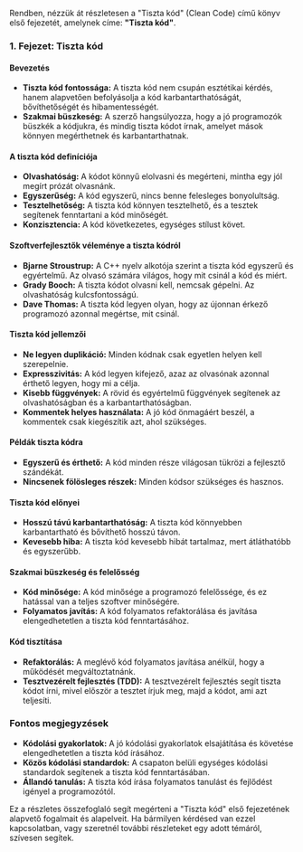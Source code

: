 Rendben, nézzük át részletesen a "Tiszta kód" (Clean Code) című könyv első fejezetét, amelynek címe: **"Tiszta kód"**.

### 1. Fejezet: Tiszta kód

#### Bevezetés
- **Tiszta kód fontossága:** A tiszta kód nem csupán esztétikai kérdés, hanem alapvetően befolyásolja a kód karbantarthatóságát, bővíthetőségét és hibamentességét.
- **Szakmai büszkeség:** A szerző hangsúlyozza, hogy a jó programozók büszkék a kódjukra, és mindig tiszta kódot írnak, amelyet mások könnyen megérthetnek és karbantarthatnak.

#### A tiszta kód definíciója
- **Olvashatóság:** A kódot könnyű elolvasni és megérteni, mintha egy jól megírt prózát olvasnánk.
- **Egyszerűség:** A kód egyszerű, nincs benne felesleges bonyolultság.
- **Tesztelhetőség:** A tiszta kód könnyen tesztelhető, és a tesztek segítenek fenntartani a kód minőségét.
- **Konzisztencia:** A kód következetes, egységes stílust követ.

#### Szoftverfejlesztők véleménye a tiszta kódról
- **Bjarne Stroustrup:** A C++ nyelv alkotója szerint a tiszta kód egyszerű és egyértelmű. Az olvasó számára világos, hogy mit csinál a kód és miért.
- **Grady Booch:** A tiszta kódot olvasni kell, nemcsak gépelni. Az olvashatóság kulcsfontosságú.
- **Dave Thomas:** A tiszta kód legyen olyan, hogy az újonnan érkező programozó azonnal megértse, mit csinál.

#### Tiszta kód jellemzői
- **Ne legyen duplikáció:** Minden kódnak csak egyetlen helyen kell szerepelnie.
- **Expresszivitás:** A kód legyen kifejező, azaz az olvasónak azonnal érthető legyen, hogy mi a célja.
- **Kisebb függvények:** A rövid és egyértelmű függvények segítenek az olvashatóságban és a karbantarthatóságban.
- **Kommentek helyes használata:** A jó kód önmagáért beszél, a kommentek csak kiegészítik azt, ahol szükséges.

#### Példák tiszta kódra
- **Egyszerű és érthető:** A kód minden része világosan tükrözi a fejlesztő szándékát.
- **Nincsenek fölösleges részek:** Minden kódsor szükséges és hasznos.

#### Tiszta kód előnyei
- **Hosszú távú karbantarthatóság:** A tiszta kód könnyebben karbantartható és bővíthető hosszú távon.
- **Kevesebb hiba:** A tiszta kód kevesebb hibát tartalmaz, mert átláthatóbb és egyszerűbb.

#### Szakmai büszkeség és felelősség
- **Kód minősége:** A kód minősége a programozó felelőssége, és ez hatással van a teljes szoftver minőségére.
- **Folyamatos javítás:** A kód folyamatos refaktorálása és javítása elengedhetetlen a tiszta kód fenntartásához.

#### Kód tisztítása
- **Refaktorálás:** A meglévő kód folyamatos javítása anélkül, hogy a működését megváltoztatnánk.
- **Tesztvezérelt fejlesztés (TDD):** A tesztvezérelt fejlesztés segít tiszta kódot írni, mivel először a tesztet írjuk meg, majd a kódot, ami azt teljesíti.

### Fontos megjegyzések
- **Kódolási gyakorlatok:** A jó kódolási gyakorlatok elsajátítása és követése elengedhetetlen a tiszta kód írásához.
- **Közös kódolási standardok:** A csapaton belüli egységes kódolási standardok segítenek a tiszta kód fenntartásában.
- **Állandó tanulás:** A tiszta kód írása folyamatos tanulást és fejlődést igényel a programozótól.

Ez a részletes összefoglaló segít megérteni a "Tiszta kód" első fejezetének alapvető fogalmait és alapelveit. Ha bármilyen kérdésed van ezzel kapcsolatban, vagy szeretnél további részleteket egy adott témáról, szívesen segítek.